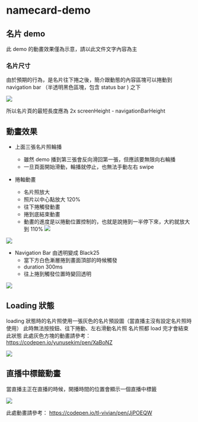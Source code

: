# namecard-demo
## 名片 demo

此 demo 的動畫效果僅為示意，請以此文件文字內容為主


### 名片尺寸

由於預期的行為，是名片往下捲之後，簡介跟動態的內容區塊可以捲動到 navigation bar （半透明黑色區塊，包含 status bar ) 之下

![](https://paper-attachments.dropbox.com/s_0243D5CDCA730DAAAF37F1260A6EE631E374860C1D5CF91767A98580D9FE0F1F_1567587136207_image.png)


所以名片頁的最短長度應為 2x screenHeight - navigationBarHeight


## 動畫效果
- 上面三張名片照輪播
    - 雖然 demo 播到第三張會反向滑回第一張，但應該要無限向右輪播
    - 一旦頁面開始滑動，輪播就停止，也無法手動左右 swipe


- 捲軸動畫
    - 名片照放大
    - 照片以中心點放大 120%
    - 往下捲觸發動畫
    - 捲到底結束動畫
    - 動畫的進度是以捲動位置控制的，也就是說捲到一半停下來，大約就放大到 110% 
![](https://paper-attachments.dropbox.com/s_0243D5CDCA730DAAAF37F1260A6EE631E374860C1D5CF91767A98580D9FE0F1F_1567584386498_image.png)

![](https://paper-attachments.dropbox.com/s_0243D5CDCA730DAAAF37F1260A6EE631E374860C1D5CF91767A98580D9FE0F1F_1567589654701_image.png)

- Navigation Bar 由透明變成 Black25
    - 當下方白色漸層捲到畫面頂部的時候觸發
    - duration 300ms
    - 往上捲到觸發位置時變回透明
   
![](https://paper-attachments.dropbox.com/s_0243D5CDCA730DAAAF37F1260A6EE631E374860C1D5CF91767A98580D9FE0F1F_1567589759774_image.png)



## Loading 狀態

loading 狀態時的名片照使用一張灰色的名片預設圖（當直播主沒有設定名片照時使用）
此時無法按按鈕、往下捲動、左右滑動名片照
名片照都 load 完才會結束此狀態
此處灰色方塊的動畫請參考：
https://codepen.io/yunusekim/pen/XaBoNZ


![](https://paper-attachments.dropbox.com/s_0243D5CDCA730DAAAF37F1260A6EE631E374860C1D5CF91767A98580D9FE0F1F_1567589101976_image.png)




## 直播中標籤動畫

當直播主正在直播的時候，開播時間的位置會顯示一個直播中標籤


![](https://paper-attachments.dropbox.com/s_0243D5CDCA730DAAAF37F1260A6EE631E374860C1D5CF91767A98580D9FE0F1F_1567590545155_image.png)

此處動畫請參考：
https://codepen.io/tl-vivian/pen/JjPOEQW
